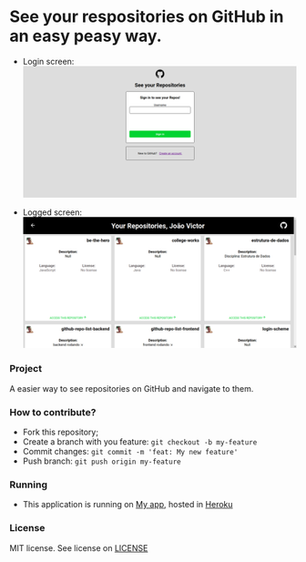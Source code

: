 # See your respositories on GitHub in an easy peasy way.

- Login screen:
![](assets/login.png)

- Logged screen:
![](assets/desktop.png)



### Project
A easier way to see repositories on GitHub and navigate to them.

### How to contribute?
- Fork this repository;
- Create a branch with you feature: `git checkout -b my-feature`
- Commit changes: `git commit -m 'feat: My new feature'`
- Push branch: `git push origin my-feature`

### Running
- This application is running on [My app](https://github-repo-list-frontend.herokuapp.com/), hosted in [Heroku](https://www.heroku.com/)

### License 
MIT license. See license on [LICENSE](LICENSE)
